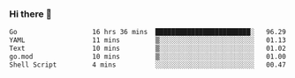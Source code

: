 ### Hi there 👋

<!--
**yeya24/yeya24** is a ✨ _special_ ✨ repository because its `README.md` (this file) appears on your GitHub profile.

Here are some ideas to get you started:

- 🔭 I’m currently working on ...
- 🌱 I’m currently learning ...
- 👯 I’m looking to collaborate on ...
- 🤔 I’m looking for help with ...
- 💬 Ask me about ...
- 📫 How to reach me: ...
- 😄 Pronouns: ...
- ⚡ Fun fact: ...
-->

<!--START_SECTION:waka-->

```txt
Go                   16 hrs 36 mins  ████████████████████████░   96.29 %
YAML                 11 mins         ▒░░░░░░░░░░░░░░░░░░░░░░░░   01.13 %
Text                 10 mins         ▒░░░░░░░░░░░░░░░░░░░░░░░░   01.02 %
go.mod               10 mins         ▒░░░░░░░░░░░░░░░░░░░░░░░░   01.00 %
Shell Script         4 mins          ░░░░░░░░░░░░░░░░░░░░░░░░░   00.47 %
```

<!--END_SECTION:waka-->
